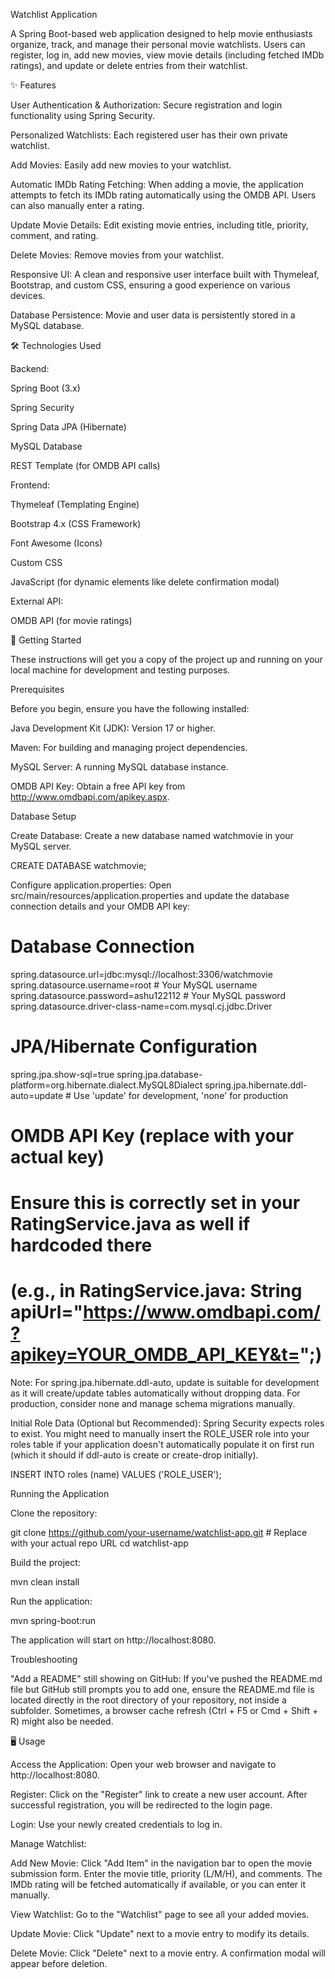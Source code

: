 Watchlist Application

A Spring Boot-based web application designed to help movie enthusiasts organize, track, and manage their personal movie watchlists. Users can register, log in, add new movies, view movie details (including fetched IMDb ratings), and update or delete entries from their watchlist.

✨ Features

User Authentication & Authorization: Secure registration and login functionality using Spring Security.

Personalized Watchlists: Each registered user has their own private watchlist.

Add Movies: Easily add new movies to your watchlist.

Automatic IMDb Rating Fetching: When adding a movie, the application attempts to fetch its IMDb rating automatically using the OMDB API. Users can also manually enter a rating.

Update Movie Details: Edit existing movie entries, including title, priority, comment, and rating.

Delete Movies: Remove movies from your watchlist.

Responsive UI: A clean and responsive user interface built with Thymeleaf, Bootstrap, and custom CSS, ensuring a good experience on various devices.

Database Persistence: Movie and user data is persistently stored in a MySQL database.

🛠️ Technologies Used

Backend:

Spring Boot (3.x)

Spring Security

Spring Data JPA (Hibernate)

MySQL Database

REST Template (for OMDB API calls)

Frontend:

Thymeleaf (Templating Engine)

Bootstrap 4.x (CSS Framework)

Font Awesome (Icons)

Custom CSS

JavaScript (for dynamic elements like delete confirmation modal)

External API:

OMDB API (for movie ratings)

🚀 Getting Started

These instructions will get you a copy of the project up and running on your local machine for development and testing purposes.

Prerequisites

Before you begin, ensure you have the following installed:

Java Development Kit (JDK): Version 17 or higher.

Maven: For building and managing project dependencies.

MySQL Server: A running MySQL database instance.

OMDB API Key: Obtain a free API key from http://www.omdbapi.com/apikey.aspx.

Database Setup

Create Database: Create a new database named watchmovie in your MySQL server.

CREATE DATABASE watchmovie;




Configure application.properties:
Open src/main/resources/application.properties and update the database connection details and your OMDB API key:

# Database Connection
spring.datasource.url=jdbc:mysql://localhost:3306/watchmovie
spring.datasource.username=root # Your MySQL username
spring.datasource.password=ashu122112 # Your MySQL password
spring.datasource.driver-class-name=com.mysql.cj.jdbc.Driver

# JPA/Hibernate Configuration
spring.jpa.show-sql=true
spring.jpa.database-platform=org.hibernate.dialect.MySQL8Dialect
spring.jpa.hibernate.ddl-auto=update # Use 'update' for development, 'none' for production

# OMDB API Key (replace with your actual key)
# Ensure this is correctly set in your RatingService.java as well if hardcoded there
# (e.g., in RatingService.java: String apiUrl="https://www.omdbapi.com/?apikey=YOUR_OMDB_API_KEY&t=";)




Note: For spring.jpa.hibernate.ddl-auto, update is suitable for development as it will create/update tables automatically without dropping data. For production, consider none and manage schema migrations manually.

Initial Role Data (Optional but Recommended):
Spring Security expects roles to exist. You might need to manually insert the ROLE_USER role into your roles table if your application doesn't automatically populate it on first run (which it should if ddl-auto is create or create-drop initially).

INSERT INTO roles (name) VALUES ('ROLE_USER');




Running the Application

Clone the repository:

git clone https://github.com/your-username/watchlist-app.git # Replace with your actual repo URL
cd watchlist-app




Build the project:

mvn clean install




Run the application:

mvn spring-boot:run




The application will start on http://localhost:8080.

Troubleshooting

"Add a README" still showing on GitHub: If you've pushed the README.md file but GitHub still prompts you to add one, ensure the README.md file is located directly in the root directory of your repository, not inside a subfolder. Sometimes, a browser cache refresh (Ctrl + F5 or Cmd + Shift + R) might also be needed.

🖥️ Usage

Access the Application: Open your web browser and navigate to http://localhost:8080.

Register: Click on the "Register" link to create a new user account. After successful registration, you will be redirected to the login page.

Login: Use your newly created credentials to log in.

Manage Watchlist:

Add New Movie: Click "Add Item" in the navigation bar to open the movie submission form. Enter the movie title, priority (L/M/H), and comments. The IMDb rating will be fetched automatically if available, or you can enter it manually.

View Watchlist: Go to the "Watchlist" page to see all your added movies.

Update Movie: Click "Update" next to a movie entry to modify its details.

Delete Movie: Click "Delete" next to a movie entry. A confirmation modal will appear before deletion.